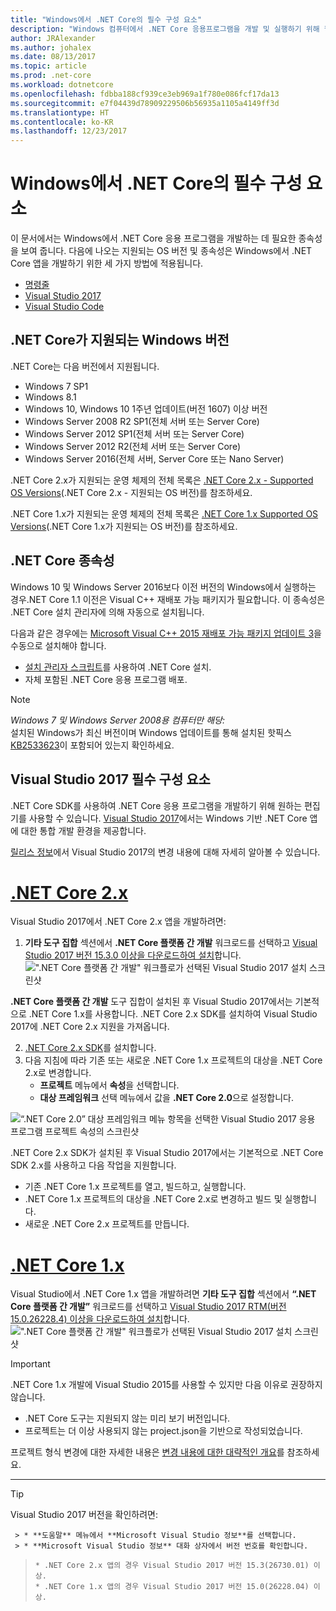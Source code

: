 ```yaml
---
title: "Windows에서 .NET Core의 필수 구성 요소"
description: "Windows 컴퓨터에서 .NET Core 응용프로그램을 개발 및 실행하기 위해 필요한 종속성이 무엇인지 살펴보세요."
author: JRAlexander
ms.author: johalex
ms.date: 08/13/2017
ms.topic: article
ms.prod: .net-core
ms.workload: dotnetcore
ms.openlocfilehash: fdbba188cf939ce3eb969a1f780e086fcf17da13
ms.sourcegitcommit: e7f04439d78909229506b56935a1105a4149ff3d
ms.translationtype: HT
ms.contentlocale: ko-KR
ms.lasthandoff: 12/23/2017
---
```

# <a name="prerequisites-for-net-core-on-windows"></a>Windows에서 .NET Core의 필수 구성 요소

이 문서에서는 Windows에서 .NET Core 응용 프로그램을 개발하는 데 필요한 종속성을 보여 줍니다. 다음에 나오는 지원되는 OS 버전 및 종속성은 Windows에서 .NET Core 앱을 개발하기 위한 세 가지 방법에 적용됩니다.

* [명령줄](tutorials/using-with-xplat-cli.md)
* [Visual Studio 2017](https://www.visualstudio.com/downloads/)
* [Visual Studio Code](https://code.visualstudio.com/)

## <a name="net-core-supported-windows-versions"></a>.NET Core가 지원되는 Windows 버전

.NET Core는 다음 버전에서 지원됩니다.

* Windows 7 SP1
* Windows 8.1
* Windows 10, Windows 10 1주년 업데이트(버전 1607) 이상 버전
* Windows Server 2008 R2 SP1(전체 서버 또는 Server Core)
* Windows Server 2012 SP1(전체 서버 또는 Server Core)
* Windows Server 2012 R2(전체 서버 또는 Server Core)
* Windows Server 2016(전체 서버, Server Core 또는 Nano Server)

.NET Core 2.x가 지원되는 운영 체제의 전체 목록은 [.NET Core 2.x - Supported OS Versions](https://github.com/dotnet/core/blob/master/release-notes/2.0/2.0-supported-os.md)(.NET Core 2.x - 지원되는 OS 버전)를 참조하세요.

.NET Core 1.x가 지원되는 운영 체제의 전체 목록은 [.NET Core 1.x Supported OS Versions](https://github.com/dotnet/core/blob/master/release-notes/1.0/1.0-supported-os.md)(.NET Core 1.x가 지원되는 OS 버전)를 참조하세요.

## <a name="net-core-dependencies"></a>.NET Core 종속성

Windows 10 및 Windows Server 2016보다 이전 버전의 Windows에서 실행하는 경우.NET Core 1.1 이전은 Visual C++ 재배포 가능 패키지가 필요합니다. 이 종속성은 .NET Core 설치 관리자에 의해 자동으로 설치됩니다.

다음과 같은 경우에는 [Microsoft Visual C++ 2015 재배포 가능 패키지 업데이트 3](https://www.microsoft.com/download/details.aspx?id=52685)을 수동으로 설치해야 합니다.

   * [설치 관리자 스크립트](./tools/dotnet-install-script.md)를 사용하여 .NET Core 설치.
   * 자체 포함된 .NET Core 응용 프로그램 배포.

> [!NOTE]
> <em>Windows 7 및 Windows Server 2008용 컴퓨터만 해당:</em><br>
> 설치된 Windows가 최신 버전이며 Windows 업데이트를 통해 설치된 핫픽스 [KB2533623](https://support.microsoft.com/help/2533623)이 포함되어 있는지 확인하세요.

## <a name="prerequisites-with-visual-studio-2017"></a>Visual Studio 2017 필수 구성 요소

.NET Core SDK를 사용하여 .NET Core 응용 프로그램을 개발하기 위해 원하는 편집기를 사용할 수 있습니다.  [Visual Studio 2017](#visual-studio-2017)에서는 Windows 기반 .NET Core 앱에 대한 통합 개발 환경을 제공합니다.

[릴리스 정보](https://www.visualstudio.com/news/releasenotes/vs2017-relnotes)에서 Visual Studio 2017의 변경 내용에 대해 자세히 알아볼 수 있습니다.
# <a name="net-core-2xtabnetcore2x"></a>[.NET Core 2.x](#tab/netcore2x)

Visual Studio 2017에서 .NET Core 2.x 앱을 개발하려면:

 1. **기타 도구 집합** 섹션에서 **.NET Core 플랫폼 간 개발** 워크로드를 선택하고 [Visual Studio 2017 버전 15.3.0 이상을 다운로드하여 설치](/visualstudio/install/install-visual-studio)합니다.
![".NET Core 플랫폼 간 개발" 워크플로가 선택된 Visual Studio 2017 설치 스크린샷](./media/windows-prerequisites/vs-15-3-workloads.jpg)

**.NET Core 플랫폼 간 개발** 도구 집합이 설치된 후 Visual Studio 2017에서는 기본적으로 .NET Core 1.x를 사용합니다. .NET Core 2.x SDK를 설치하여 Visual Studio 2017에 .NET Core 2.x 지원을 가져옵니다.

 2. [.NET Core 2.x SDK](https://www.microsoft.com/net/download/core)를 설치합니다.
 3. 다음 지침에 따라 기존 또는 새로운 .NET Core 1.x 프로젝트의 대상을 .NET Core 2.x로 변경합니다.
    * **프로젝트** 메뉴에서 **속성**을 선택합니다. 
    * **대상 프레임워크** 선택 메뉴에서 값을 **.NET Core 2.0**으로 설정합니다.

![“.NET Core 2.0” 대상 프레임워크 메뉴 항목을 선택한 Visual Studio 2017 응용 프로그램 프로젝트 속성의 스크린샷](./media/windows-prerequisites/Targeting-dotnetCore2.png)

.NET Core 2.x SDK가 설치된 후 Visual Studio 2017에서는 기본적으로 .NET Core SDK 2.x를 사용하고 다음 작업을 지원합니다.

  * 기존 .NET Core 1.x 프로젝트를 열고, 빌드하고, 실행합니다.
  * .NET Core 1.x 프로젝트의 대상을 .NET Core 2.x로 변경하고 빌드 및 실행합니다.
  * 새로운 .NET Core 2.x 프로젝트를 만듭니다.

# <a name="net-core-1xtabnetcore1x"></a>[.NET Core 1.x](#tab/netcore1x)
Visual Studio에서 .NET Core 1.x 앱을 개발하려면 **기타 도구 집합** 섹션에서 **“.NET Core 플랫폼 간 개발”** 워크로드를 선택하고 [Visual Studio 2017 RTM(버전 15.0.26228.4) 이상을 다운로드하여 설치](/visualstudio/install/install-visual-studio)합니다.
![".NET Core 플랫폼 간 개발" 워크플로가 선택된 Visual Studio 2017 설치 스크린샷](./media/windows-prerequisites/vs_workloads.jpg)
> [!IMPORTANT]
> .NET Core 1.x 개발에 Visual Studio 2015를 사용할 수 있지만 다음 이유로 권장하지 않습니다.
  > * .NET Core 도구는 지원되지 않는 미리 보기 버전입니다.
  > * 프로젝트는 더 이상 사용되지 않는 project.json을 기반으로 작성되었습니다.
>
> 프로젝트 형식 변경에 대한 자세한 내용은 [변경 내용에 대한 대략적인 개요](./tools/cli-msbuild-architecture.md)를 참조하세요.
---

>[!TIP]
  > Visual Studio 2017 버전을 확인하려면:
>
     > * **도움말** 메뉴에서 **Microsoft Visual Studio 정보**를 선택합니다.
     > * **Microsoft Visual Studio 정보** 대화 상자에서 버전 번호를 확인합니다.
>     * .NET Core 2.x 앱의 경우 Visual Studio 2017 버전 15.3(26730.01) 이상.
>     * .NET Core 1.x 앱의 경우 Visual Studio 2017 버전 15.0(26228.04) 이상.
